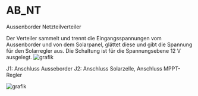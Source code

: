 # AB_NT
Aussenborder Netzteilverteiler

Der Verteiler sammelt und trennt die Eingangsspannungen vom Aussenborder und von dem Solarpanel, glättet diese und gibt die Spannung für den Solarregler aus.
Die Schaltung ist für die Spannungsebene 12 V ausgelegt. 
![grafik](https://user-images.githubusercontent.com/17195231/169540587-189c22fa-56fe-4a53-9ba8-19d2e00dac81.png)

J1: Anschluss Ausseborder
J2: Anschluss Solarzelle, Anschluss MPPT-Regler

![grafik](/blob/9947dddd24ee93de776b1cf97da788a55b5b524c/photo_2022-05-20_15-44-02.jpg)
